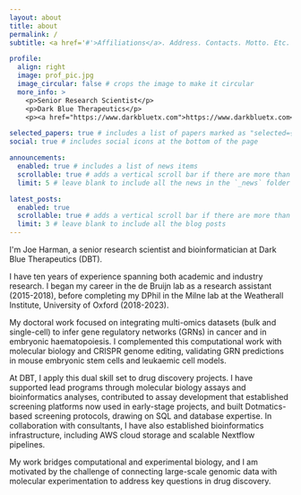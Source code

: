 ```yaml
---
layout: about
title: about
permalink: /
subtitle: <a href='#'>Affiliations</a>. Address. Contacts. Motto. Etc.

profile:
  align: right
  image: prof_pic.jpg
  image_circular: false # crops the image to make it circular
  more_info: >
    <p>Senior Research Scientist</p>
    <p>Dark Blue Therapeutics</p>
    <p><a href="https://www.darkbluetx.com">https://www.darkbluetx.com</a></p>

selected_papers: true # includes a list of papers marked as "selected={true}"
social: true # includes social icons at the bottom of the page

announcements:
  enabled: true # includes a list of news items
  scrollable: true # adds a vertical scroll bar if there are more than 3 news items
  limit: 5 # leave blank to include all the news in the `_news` folder

latest_posts:
  enabled: true
  scrollable: true # adds a vertical scroll bar if there are more than 3 new posts items
  limit: 3 # leave blank to include all the blog posts
---
```


I'm Joe Harman, a senior research scientist and bioinformatician at Dark Blue Therapeutics (DBT). 

I have ten years of experience spanning both academic and industry research. I began my career in the de Bruijn lab as a research assistant (2015-2018), before completing my DPhil in the Milne lab at the Weatherall Institute, University of Oxford (2018-2023). 

My doctoral work focused on integrating multi-omics datasets (bulk and single-cell) to infer gene regulatory networks (GRNs) in cancer and in embryonic haematopoiesis. I complemented this computational work with molecular biology and CRISPR genome editing, validating GRN predictions in mouse embryonic stem cells and leukaemic cell models.

At DBT, I apply this dual skill set to drug discovery projects. I have supported lead programs through molecular biology assays and bioinformatics analyses, contributed to assay development that established screening platforms now used in early-stage projects, and built Dotmatics-based screening protocols, drawing on SQL and database expertise. In collaboration with consultants, I have also established bioinformatics infrastructure, including AWS cloud storage and scalable Nextflow pipelines.

My work bridges computational and experimental biology, and I am motivated by the challenge of connecting large-scale genomic data with molecular experimentation to address key questions in drug discovery.